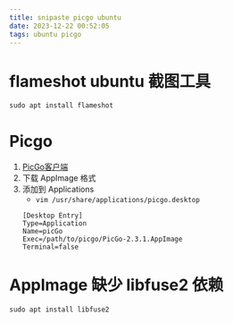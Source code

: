 ```yaml
---
title: snipaste picgo ubuntu
date: 2023-12-22 00:52:05
tags: ubuntu picgo
---
```


# flameshot ubuntu 截图工具
`sudo apt install flameshot`


# Picgo
1. [PicGo客户端](https://github.com/Molunerfinn/PicGo)
2. 下载 AppImage 格式 
3. 添加到 Applications
    + `vim /usr/share/applications/picgo.desktop`
    ```
    [Desktop Entry]
    Type=Application
    Name=picGo
    Exec=/path/to/picgo/PicGo-2.3.1.AppImage
    Terminal=false
    ```

# AppImage 缺少 libfuse2 依赖
`sudo apt install libfuse2`
